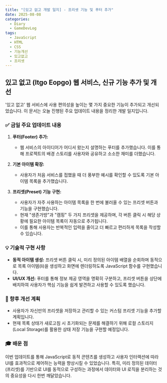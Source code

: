 ```yaml
---
title: "[있고 없고 개발 일지] - 프리셋 기능 및 푸터 추가"
date: 2025-08-08
categories:
  - Diary
  - GameDevLog
tags:
  - JavaScript
  - HTML
  - CSS
  - 기능개선
  - 있고없고
  - 프리셋
---
```


## 있고 없고 (Itgo Eopgo) 웹 서비스, 신규 기능 추가 및 개선

'있고 없고' 웹 서비스에 사용 편의성을 높이는 몇 가지 중요한 기능이 추가되고 개선되었습니다. 이 문서는 오늘 진행된 주요 업데이트 내용을 정리한 개발 일지입니다.

### ✅ 금일 주요 업데이트 내용

1.  **푸터(Footer) 추가:**
    *   웹 서비스의 아이디어가 어디서 왔는지 설명하는 푸터를 추가했습니다. 이를 통해 프로젝트의 배경 스토리를 사용자와 공유하고 소소한 재미를 더했습니다.

2.  **기본 아이템 확장:**
    *   사용자가 처음 서비스를 접했을 때 더 풍부한 예시를 확인할 수 있도록 기본 아이템 목록을 추가했습니다.

3.  **프리셋(Preset) 기능 구현:**
    *   사용자가 자주 사용하는 아이템 목록을 한 번에 불러올 수 있는 프리셋 버튼과 기능을 구현했습니다.
    *   현재 "생존가방"과 "캠핑" 두 가지 프리셋을 제공하며, 각 버튼 클릭 시 해당 상황에 필요한 아이템 목록이 자동으로 추가됩니다.
    *   이를 통해 사용자는 반복적인 입력을 줄이고 더 빠르고 편리하게 목록을 작성할 수 있습니다.

### 💡 기술적 구현 사항

*   **동적 아이템 생성:** 프리셋 버튼 클릭 시, 미리 정의된 아이템 배열을 순회하며 동적으로 목록 아이템(li)을 생성하고 화면에 렌더링하도록 JavaScript 함수를 구현했습니다.
*   **UI/UX 개선:** 푸터를 통해 정보 제공 영역을 명확히 구분하고, 프리셋 버튼을 상단에 배치하여 사용자가 핵심 기능을 쉽게 발견하고 사용할 수 있도록 했습니다.

### 🚀 향후 개선 계획

*   사용자가 자신만의 프리셋을 저장하고 관리할 수 있는 커스텀 프리셋 기능을 추가할 계획입니다.
*   현재 목록 상태가 새로고침 시 초기화되는 문제를 해결하기 위해 로컬 스토리지(Local Storage)를 활용한 상태 저장 기능을 구현할 예정입니다.

### 🎓 배운 점

이번 업데이트를 통해 JavaScript로 동적 콘텐츠를 생성하고 사용자 인터랙션에 따라 UI를 효과적으로 제어하는 능력을 향상시킬 수 있었습니다. 특히, 미리 정의된 데이터(프리셋)를 기반으로 UI를 동적으로 구성하는 과정에서 데이터와 UI 로직을 분리하는 것의 중요성을 다시 한번 깨달았습니다.
